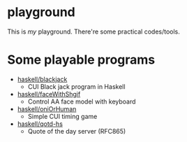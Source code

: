 # playground

This is _my_ playground.
There're some practical codes/tools.

# Some playable programs 

- [haskell/blackjack](haskell/blackjack)
  - CUI Black jack program in Haskell
- [haskell/faceWithShgif](haskell/faceWithShgif)
  - Control AA face model with keyboard
- [haskell/oniOrHuman](haskell/oniOrHuman)
  - Simple CUI timing game
- [haskell/qotd-hs](haskell/qotd-hs)
  - Quote of the day server (RFC865)
